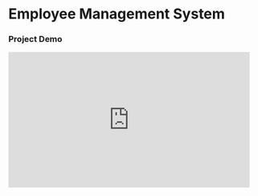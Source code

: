 # Employee Management System

### Project Demo

<iframe src="https://www.youtube.com/watch?v=Rzhm6I9Eq3Q" width="480" height="270" frameBorder="0" class="giphy-embed" allowFullScreen></iframe>
